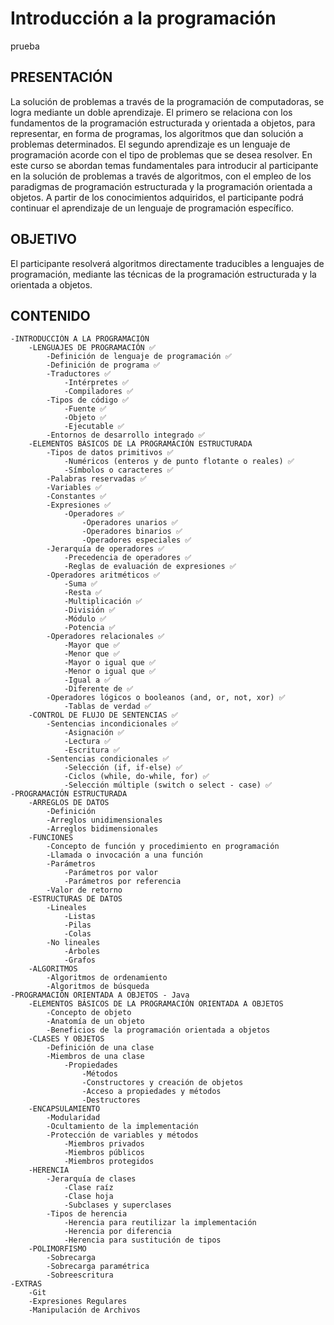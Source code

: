 # Introducción a la programación
prueba
## PRESENTACIÓN
La solución de problemas a través de la programación de computadoras, se logra mediante un doble aprendizaje. El primero se relaciona con los fundamentos de la programación estructurada y orientada a objetos, para representar, en forma de programas, los algoritmos que dan solución a problemas determinados. El segundo aprendizaje es un lenguaje de programación acorde con el tipo de problemas que se desea resolver. En este curso se abordan temas fundamentales para introducir al participante en la solución de problemas a través de algoritmos, con el empleo de los paradigmas de programación estructurada y la programación orientada a objetos. A partir de los conocimientos adquiridos, el participante podrá continuar el aprendizaje de un lenguaje de programación específico.

## OBJETIVO
El participante resolverá algoritmos directamente traducibles a lenguajes de programación, mediante las técnicas de la programación estructurada y la orientada a objetos.

## CONTENIDO 
 	-INTRODUCCIÓN A LA PROGRAMACIÓN
		-LENGUAJES DE PROGRAMACIÓN ✅
			-Definición de lenguaje de programación ✅
			-Definición de programa ✅
			-Traductores ✅
				-Intérpretes ✅
				-Compiladores ✅
			-Tipos de código ✅
				-Fuente ✅
				-Objeto ✅
				-Ejecutable ✅
			-Entornos de desarrollo integrado ✅
		-ELEMENTOS BÁSICOS DE LA PROGRAMACIÓN ESTRUCTURADA
			-Tipos de datos primitivos ✅
				-Numéricos (enteros y de punto flotante o reales) ✅
				-Símbolos o caracteres ✅
			-Palabras reservadas ✅
			-Variables ✅
			-Constantes ✅
			-Expresiones ✅
				-Operadores ✅
					-Operadores unarios ✅
					-Operadores binarios ✅
					-Operadores especiales ✅
			-Jerarquía de operadores ✅
				-Precedencia de operadores ✅
				-Reglas de evaluación de expresiones ✅
			-Operadores aritméticos ✅
				-Suma ✅
				-Resta ✅
				-Multiplicación ✅
				-División ✅
				-Módulo ✅
				-Potencia ✅
			-Operadores relacionales ✅
				-Mayor que ✅
				-Menor que ✅
				-Mayor o igual que ✅
				-Menor o igual que ✅
				-Igual a ✅
				-Diferente de ✅
			-Operadores lógicos o booleanos (and, or, not, xor) ✅
				-Tablas de verdad ✅
		-CONTROL DE FLUJO DE SENTENCIAS ✅
			-Sentencias incondicionales ✅
				-Asignación ✅
				-Lectura ✅
				-Escritura ✅
			-Sentencias condicionales ✅
				-Selección (if, if-else) ✅
				-Ciclos (while, do-while, for) ✅
				-Selección múltiple (switch o select - case) ✅
	-PROGRAMACIÓN ESTRUCTURADA
		-ARREGLOS DE DATOS
			-Definición
			-Arreglos unidimensionales
			-Arreglos bidimensionales
		-FUNCIONES
			-Concepto de función y procedimiento en programación
			-Llamada o invocación a una función
			-Parámetros
				-Parámetros por valor
				-Parámetros por referencia
			-Valor de retorno
		-ESTRUCTURAS DE DATOS
			-Lineales
				-Listas
				-Pilas
				-Colas
			-No lineales
				-Árboles
				-Grafos
		-ALGORITMOS
			-Algoritmos de ordenamiento
			-Algoritmos de búsqueda
	-PROGRAMACIÓN ORIENTADA A OBJETOS - Java
		-ELEMENTOS BÁSICOS DE LA PROGRAMACIÓN ORIENTADA A OBJETOS
			-Concepto de objeto
			-Anatomía de un objeto
			-Beneficios de la programación orientada a objetos
		-CLASES Y OBJETOS
			-Definición de una clase
			-Miembros de una clase
				-Propiedades
					-Métodos
					-Constructores y creación de objetos
					-Acceso a propiedades y métodos
					-Destructores
		-ENCAPSULAMIENTO
			-Modularidad
			-Ocultamiento de la implementación
			-Protección de variables y métodos
				-Miembros privados
				-Miembros públicos
				-Miembros protegidos
		-HERENCIA
			-Jerarquía de clases
				-Clase raíz
				-Clase hoja
				-Subclases y superclases
			-Tipos de herencia
				-Herencia para reutilizar la implementación
				-Herencia por diferencia
				-Herencia para sustitución de tipos
		-POLIMORFISMO
			-Sobrecarga
			-Sobrecarga paramétrica
			-Sobreescritura
	-EXTRAS
		-Git
		-Expresiones Regulares
		-Manipulación de Archivos
